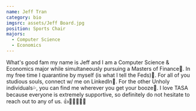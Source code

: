 ```yaml
---
name: Jeff Tran
category: bio
imgsrc: assets/Jeff Board.jpg
position: Sports Chair
majors:
  - Computer Science
  - Economics
---
```

What's good fam my name is Jeff and I am a Computer Science & Economics major while simultaneously pursuing a Masters of Finance😤. In my free time I quarantine by myself (is what I tell the Feds)👀. For all of you studious souls, connect w/ me on LinkedIn🙌. For the other Unholy individuals💦, you can find me wherever you get your booze🍾. I love TASA because everyone is extremely supportive, so definitely do not hesitate to reach out to any of us. 👍🥡🥢🥟🍚🥂
